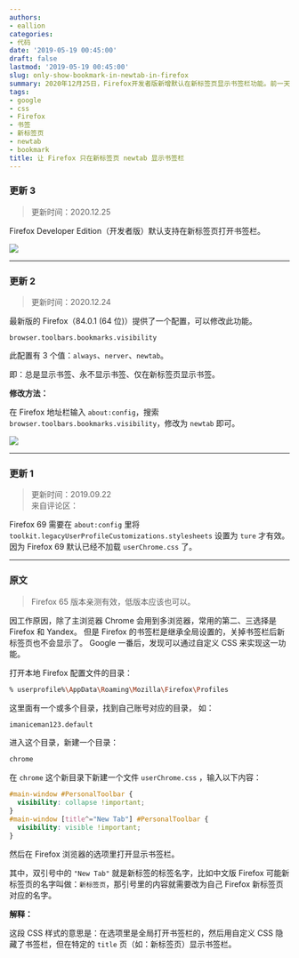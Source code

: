 ```yaml
---
authors:
- eallion
categories:
- 代码
date: '2019-05-19 00:45:00'
draft: false
lastmod: '2019-05-19 00:45:00'
slug: only-show-bookmark-in-newtab-in-firefox
summary: 2020年12月25日，Firefox开发者版新增默认在新标签页显示书签栏功能。前一天发布的84.0.1版本通过配置项`browser.toolbars.bookmarks.visibility`实现三种显示模式：始终显示、永不显示或仅新标签页显示。
tags:
- google
- css
- Firefox
- 书签
- 新标签页
- newtab
- bookmark
title: 让 Firefox 只在新标签页 newtab 显示书签栏
---
```


### 更新 3

> 更新时间：2020.12.25

Firefox Developer Edition（开发者版）默认支持在新标签页打开书签栏。

![](/assets/images/posts/2020/12/firefox-dev.png)

---

### 更新 2

> 更新时间：2020.12.24

最新版的 Firefox（84.0.1 (64 位)）提供了一个配置，可以修改此功能。

`browser.toolbars.bookmarks.visibility`

此配置有 3 个值：`always`、`nerver`、`newtab`。

即：总是显示书签、永不显示书签、仅在新标签页显示书签。

**修改方法：**

在 Firefox 地址栏输入 `about:config`，搜索 `browser.toolbars.bookmarks.visibility`，修改为 `newtab` 即可。

![](/assets/images/posts/2020/12/firefox-newtab.png)

---

### 更新 1

> 更新时间：2019.09.22  
> 来自评论区：

Firefox 69 需要在 `about:config` 里将 `toolkit.legacyUserProfileCustomizations.stylesheets` 设置为 `ture` 才有效。
因为 Firefox 69 默认已经不加载 `userChrome.css` 了。

---

### 原文

> Firefox 65 版本亲测有效，低版本应该也可以。

因工作原因，除了主浏览器 Chrome 会用到多浏览器，常用的第二、三选择是 Firefox 和 Yandex。
但是 Firefox 的书签栏是继承全局设置的，关掉书签栏后新标签页也不会显示了。
Google 一番后，发现可以通过自定义 CSS 来实现这一功能。

打开本地 Firefox 配置文件的目录：

```bash
% userprofile%\AppData\Roaming\Mozilla\Firefox\Profiles
```

这里面有一个或多个目录，找到自己账号对应的目录，
如：

```bash
imaniceman123.default
```

进入这个目录，新建一个目录：

```bash
chrome
```

在 `chrome` 这个新目录下新建一个文件 `userChrome.css` ，输入以下内容：

```css
#main-window #PersonalToolbar {
  visibility: collapse !important;
}
#main-window [title^="New Tab"] #PersonalToolbar {
  visibility: visible !important;
}
```

然后在 Firefox 浏览器的选项里打开显示书签栏。

其中，双引号中的 `"New Tab"` 就是新标签的标签名字，比如中文版 Firefox 可能新标签页的名字叫做：``新标签页``，那引号里的内容就需要改为自己 Firefox 新标签页对应的名字。

**解释：**

这段 CSS 样式的意思是：在选项里是全局打开书签栏的，然后用自定义 CSS 隐藏了书签栏，但在特定的 `title` 页（如：新标签页）显示书签栏。